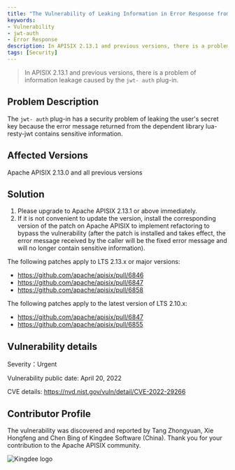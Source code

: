 ```yaml
---
title: "The Vulnerability of Leaking Information in Error Response from jwt-auth Plugin（CVE-2022-29266）"
keywords: 
- Vulnerability
- jwt-auth
- Error Response
description: In APISIX 2.13.1 and previous versions, there is a problem of information leakage caused by the `jwt- auth` plug-in.
tags: [Security]
---
```


> In APISIX 2.13.1 and previous versions, there is a problem of information leakage caused by the `jwt- auth` plug-in.

<!--truncate-->

## Problem Description

The `jwt- auth` plug-in has a security problem of leaking the user's secret key because the error message returned from the dependent library lua-resty-jwt contains sensitive information.

## Affected Versions

Apache APISIX 2.13.0 and all previous versions

## Solution

1. Please upgrade to Apache APISIX 2.13.1 or above immediately.
2. If it is not convenient to update the version, install the corresponding version of the patch on Apache APISIX to implement refactoring to bypass the vulnerability (after the patch is installed and takes effect, the error message received by the caller will be the fixed error message and will no longer contain sensitive information).

The following patches apply to LTS 2.13.x or major versions:

- https://github.com/apache/apisix/pull/6846
- https://github.com/apache/apisix/pull/6847
- https://github.com/apache/apisix/pull/6858

The following patches apply to the latest version of LTS 2.10.x:

- https://github.com/apache/apisix/pull/6847
- https://github.com/apache/apisix/pull/6855

## Vulnerability details

Severity：Urgent

Vulnerability public date: April 20, 2022

CVE details: https://nvd.nist.gov/vuln/detail/CVE-2022-29266

## Contributor Profile

The vulnerability was discovered and reported by Tang Zhongyuan, Xie Hongfeng and Chen Bing of Kingdee Software (China). Thank you for your contribution to the Apache APISIX community.

![Kingdee logo](https://static.apiseven.com/202108/1650768035541-306d3c7d-cbd4-4b79-ad9c-9f916549b8e7.png)
